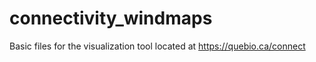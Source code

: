 # connectivity_windmaps

Basic files for the visualization tool located at https://quebio.ca/connect
